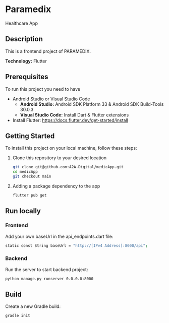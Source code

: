 # Paramedix

Healthcare App

## Description

This is a frontend project of PARAMEDIX.

**Technology:** Flutter

## Prerequisites

To run this project you need to have

- Android Studio or Visual Studio Code
  - **Android Studio:** Android SDK Platform 33 & Android SDK Build-Tools 30.0.3
  - **Visual Studio Code:** Install Dart & Flutter extensions
- Install Flutter: <https://docs.flutter.dev/get-started/install>

## Getting Started

To install this project on your local machine, follow these steps:

1. Clone this repository to your desired location

   ```bash
   git clone git@github.com:A2A-Digital/medicApp.git
   cd medicApp
   git checkout main
   ```

2. Adding a package dependency to the app

   ```bash
   flutter pub get
   ```

## Run locally

### Frontend

Add your own baseUrl in the api_endpoints.dart file:

```bash
static const String baseUrl = "http://[IPv4 Address]:8000/api";
```

### Backend

Run the server to start backend project:

```bash
python manage.py runserver 0.0.0.0:8000
```

## Build

Create a new Gradle build:

```bash
gradle init
```
